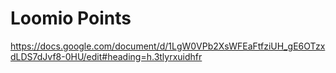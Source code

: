 # Loomio Points

https://docs.google.com/document/d/1LgW0VPb2XsWFEaFtfziUH_gE6OTzxdLDS7dJvf8-0HU/edit#heading=h.3tlyrxuidhfr